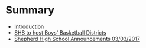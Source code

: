 # Summary

* [Introduction](README.md)
* [SHS to host Boys' Basketball Districts](basketballdistricts.md)
* [Shepherd High School Announcements 03/03/2017](shsannouncements03032017.md)

